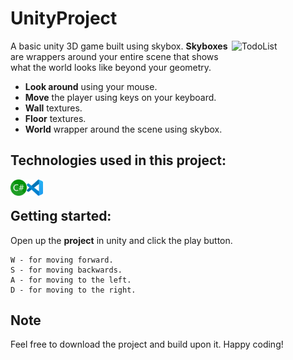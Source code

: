 # UnityProject

<img src="https://yt3.ggpht.com/dBwhvX2iF121h0UWumMKi5_4cPclBTKIdIm3KM9KroRUcLWrLkppDf67dIDH-i_YrBAupazR=s900-c-k-c0x00ffffff-no-rj" align="right"
     alt="TodoList" width="150" height="150">

A basic unity 3D game built using skybox. **Skyboxes** are wrappers around your entire scene
that shows what the world looks like beyond your geometry.

* **Look around** using your mouse.
* **Move** the player using keys on your keyboard.
* **Wall** textures.
* **Floor** textures.
* **World** wrapper around the scene using skybox.


## Technologies used in this project:
<img align="left" alt="C#.js" width="26px" src="https://raw.githubusercontent.com/github/explore/80688e429a7d4ef2fca1e82350fe8e3517d3494d/topics/csharp/csharp.png" />
<img align="left" alt="Visual studio" width="26px" src="https://raw.githubusercontent.com/github/explore/80688e429a7d4ef2fca1e82350fe8e3517d3494d/topics/visual-studio-code/visual-studio-code.png" />

<br />

## Getting started:

Open up the **project** in unity and click the play button.

```shell
W - for moving forward.
S - for moving backwards.
A - for moving to the left.
D - for moving to the right.
```

## Note

Feel free to download the project and build upon it. Happy coding!
